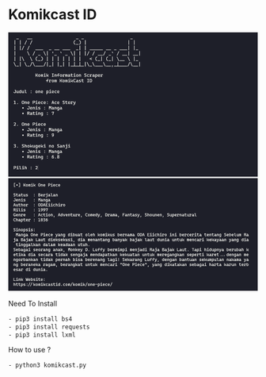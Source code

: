 # Komikcast ID

<p>
  <img src="images/search.jpg"><br>
  <img src="images/desc.jpg">
</p>

Need To Install
```
- pip3 install bs4
- pip3 install requests
- pip3 install lxml
```

How to use ?
```
- python3 komikcast.py
```
